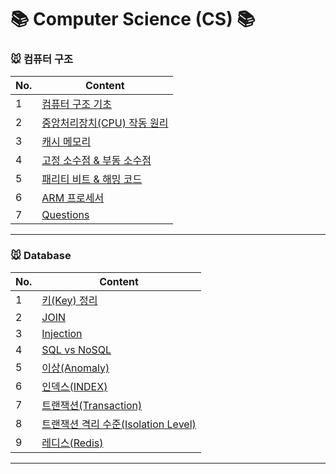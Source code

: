 # 📚 Computer Science (CS) 📚

### 🐭 컴퓨터 구조
|No.|Content|
| ------ | ------ |
|1| [ 컴퓨터 구조 기초 ](컴퓨터구조/1_구조.md) |
|2| [ 중앙처리장치(CPU) 작동 원리 ](컴퓨터구조/2_CPU작동원리.md) |
|3| [ 캐시 메모리 ](컴퓨터구조/3_캐시메모리.md) |
|4| [ 고정 소수점 & 부동 소수점 ](컴퓨터구조/4_고정소수점-부동소수점.md) |
|5| [ 패리티 비트 & 해밍 코드 ](컴퓨터구조/5_패리티비트-해밍코드.md) |
|6| [ ARM 프로세서 ](컴퓨터구조/6_ARM프로세서.md) |
|7| [ Questions ](컴퓨터구조/Questions.md) |
---

### 🐭 Database
|No.|Content|
| ------ | ------ |
|1| [키(Key) 정리](Database/1_Key.md) |
|2| [JOIN](Database/2_Join.md) |
|3| [Injection](Database/3_Injection.md) |
|4| [SQL vs NoSQL](Database/4_SQL-NoSQL.md) |
|5| [이상(Anomaly)](Database/5_Anomaly.md) |
|6| [인덱스(INDEX)](Database/6_INDEX.md) |
|7| [트랜잭션(Transaction)](Database/7_Transaction.md) |
|8| [트랜잭션 격리 수준(Isolation Level)](Database/8_트랜잭션격리수준.md) |
|9| [레디스(Redis)](Database/9_Redis.md) |
---